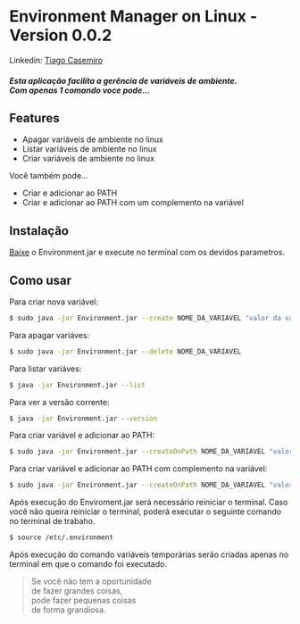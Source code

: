# Environment Manager on Linux - Version 0.0.2

Linkedin: [Tiago Casemiro](https://www.linkedin.com/in/tiago-p-58b45228)

##### Esta aplicação facilita a gerência de variáveis de ambiente. <br/>Com apenas 1 comando voce pode...
     
## Features
  * Apagar variáveis de ambiente no linux
  * Listar variáveis de ambiente no linux
  * Criar variáveis de ambiente no linux
 
Você também pode...
 - Criar e adicionar ao PATH
 - Criar e adicionar ao PATH com um complemento na variável

## Instalação

[Baixe](https://github.com/tiagocasemiro/Environment/blob/master/Environment.jar) o Environment.jar e execute no terminal com os devidos parametros.

## Como usar

Para criar nova variável:
```sh
$ sudo java -jar Environment.jar --create NOME_DA_VARIAVEL "valor da variável"
```

Para apagar variáves:
```sh
$ sudo java -jar Environment.jar --delete NOME_DA_VARIAVEL
```

Para listar variáves:
```sh
$ java -jar Environment.jar --list 
```
Para ver a versão corrente:
```sh
$ java -jar Environment.jar --version 
```

Para criar variável e adicionar ao PATH:
```sh
$ sudo java -jar Environment.jar --createOnPath NOME_DA_VARIAVEL "valor da variável"
```

Para criar variável e adicionar ao PATH com complemento na variável:
```sh
$ sudo java -jar Environment.jar --createOnPath NOME_DA_VARIAVEL "valor da variável" "complemento" 
```
Após execução do Enviroment.jar será necessário reiniciar o terminal. Caso você não queira reiniciar o terminal, poderá executar o seguinte comando no terminal de trabaho.
```sh
$ source /etc/.environment 
```
Após execução do comando variáveis temporárias serão criadas apenas no terminal em que o comando foi executado.

<blockquote>
  <p>
   Se você não tem a oportunidade <br/>
   de fazer grandes coisas, <br/>
   pode fazer pequenas coisas <br/>
   de forma grandiosa. <br/>
  </p>  
</blockquote>
